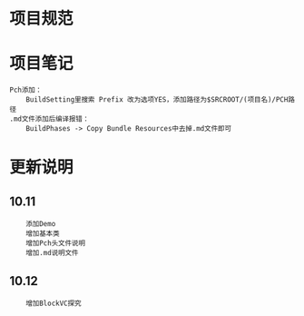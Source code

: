 # 项目规范
# 项目笔记
    Pch添加：
        BuildSetting里搜索 Prefix 改为选项YES，添加路径为$SRCROOT/(项目名)/PCH路径
    .md文件添加后编译报错：
        BuildPhases -> Copy Bundle Resources中去掉.md文件即可
# 更新说明

## 10.11 
        添加Demo
        增加基本类
        增加Pch头文件说明
        增加.md说明文件

## 10.12
        增加BlockVC探究

